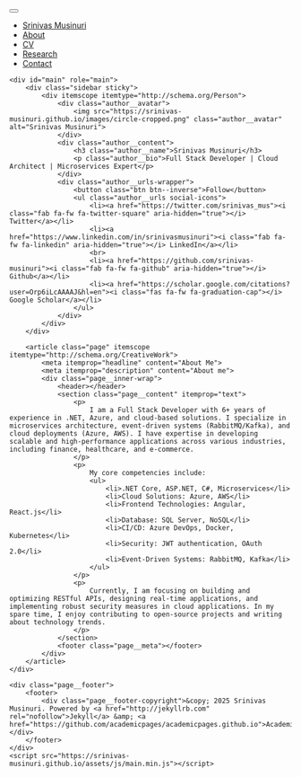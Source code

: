 <!doctype html>
<html lang="en" class="no-js">
<head>
    <meta charset="utf-8">
    <!-- begin SEO -->
    <title>About Me - Srinivas Musinuri</title>
    <meta property="og:locale" content="en-US">
    <meta property="og:site_name" content="Srinivas Musinuri">
    <meta property="og:title" content="About Me">
    <link rel="canonical" href="https://srinivas-musinuri.github.io/">
    <meta property="og:url" content="https://srinivas-musinuri.github.io/">
    <meta property="og:description" content="About me">
    <script type="application/ld+json">
        {
            "@context" : "http://schema.org",
            "@type" : "Person",
            "name" : "Srinivas Musinuri",
            "url" : "https://srinivas-musinuri.github.io",
            "sameAs" : null
        }
    </script>
    <!-- end SEO -->
    <link href="https://srinivas-musinuri.github.io/feed.xml" type="application/atom+xml" rel="alternate" title="Srinivas Musinuri Feed">
    <meta name="HandheldFriendly" content="True">
    <meta name="MobileOptimized" content="320">
    <meta name="viewport" content="width=device-width, initial-scale=1.0">
    <script> document.documentElement.className = document.documentElement.className.replace(/\bno-js\b/g, '') + ' js '; </script>
    <!-- For all browsers -->
    <link rel="stylesheet" href="https://srinivas-musinuri.github.io/assets/css/main.css">
    <meta http-equiv="cleartype" content="on">
</head>

<body>
    <div class="masthead">
        <div class="masthead__inner-wrap">
            <div class="masthead__menu">
                <nav id="site-nav" class="greedy-nav">
                    <button><div class="navicon"></div></button>
                    <ul class="visible-links">
                        <li class="masthead__menu-item masthead__menu-item--lg"><a href="https://srinivas-musinuri.github.io/">Srinivas Musinuri</a></li>
                        <li class="masthead__menu-item"><a href="https://srinivas-musinuri.github.io/">About</a></li>
                        <li class="masthead__menu-item"><a href="https://srinivas-musinuri.github.io/files/cv.pdf">CV</a></li>
                        <li class="masthead__menu-item"><a href="https://srinivas-musinuri.github.io/publications/">Research</a></li>
                        <li class="masthead__menu-item"><a href="https://srinivas-musinuri.github.io/contact/">Contact</a></li>
                    </ul>
                </nav>
            </div>
        </div>
    </div>

    <div id="main" role="main">
        <div class="sidebar sticky">
            <div itemscope itemtype="http://schema.org/Person">
                <div class="author__avatar">
                    <img src="https://srinivas-musinuri.github.io/images/circle-cropped.png" class="author__avatar" alt="Srinivas Musinuri">
                </div>
                <div class="author__content">
                    <h3 class="author__name">Srinivas Musinuri</h3>
                    <p class="author__bio">Full Stack Developer | Cloud Architect | Microservices Expert</p>
                </div>
                <div class="author__urls-wrapper">
                    <button class="btn btn--inverse">Follow</button>
                    <ul class="author__urls social-icons">
                        <li><a href="https://twitter.com/srinivas_mus"><i class="fab fa-fw fa-twitter-square" aria-hidden="true"></i> Twitter</a></li>
                        <li><a href="https://www.linkedin.com/in/srinivasmusinuri"><i class="fab fa-fw fa-linkedin" aria-hidden="true"></i> LinkedIn</a></li>
                        <br>
                        <li><a href="https://github.com/srinivas-musinuri"><i class="fab fa-fw fa-github" aria-hidden="true"></i> Github</a></li>
                        <li><a href="https://scholar.google.com/citations?user=Orp6iLcAAAAJ&hl=en"><i class="fas fa-fw fa-graduation-cap"></i> Google Scholar</a></li>
                    </ul>
                </div>
            </div>
        </div>

        <article class="page" itemscope itemtype="http://schema.org/CreativeWork">
            <meta itemprop="headline" content="About Me">
            <meta itemprop="description" content="About me">
            <div class="page__inner-wrap">
                <header></header>
                <section class="page__content" itemprop="text">
                    <p>
                        I am a Full Stack Developer with 6+ years of experience in .NET, Azure, and cloud-based solutions. I specialize in microservices architecture, event-driven systems (RabbitMQ/Kafka), and cloud deployments (Azure, AWS). I have expertise in developing scalable and high-performance applications across various industries, including finance, healthcare, and e-commerce. 
                    </p>
                    <p>
                        My core competencies include:
                        <ul>
                            <li>.NET Core, ASP.NET, C#, Microservices</li>
                            <li>Cloud Solutions: Azure, AWS</li>
                            <li>Frontend Technologies: Angular, React.js</li>
                            <li>Database: SQL Server, NoSQL</li>
                            <li>CI/CD: Azure DevOps, Docker, Kubernetes</li>
                            <li>Security: JWT authentication, OAuth 2.0</li>
                            <li>Event-Driven Systems: RabbitMQ, Kafka</li>
                        </ul>
                    </p>
                    <p>
                        Currently, I am focusing on building and optimizing RESTful APIs, designing real-time applications, and implementing robust security measures in cloud applications. In my spare time, I enjoy contributing to open-source projects and writing about technology trends.
                    </p>
                </section>
                <footer class="page__meta"></footer>
            </div>
        </article>
    </div>

    <div class="page__footer">
        <footer>
            <div class="page__footer-copyright">&copy; 2025 Srinivas Musinuri. Powered by <a href="http://jekyllrb.com" rel="nofollow">Jekyll</a> &amp; <a href="https://github.com/academicpages/academicpages.github.io">AcademicPages</a>.</div>
        </footer>
    </div>
    <script src="https://srinivas-musinuri.github.io/assets/js/main.min.js"></script>
</body>
</html>
